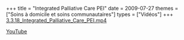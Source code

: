 +++
title = "Integrated Palliative Care PEI"
date = 2009-07-27
themes = ["Soins à domicile et soins communautaires"]
types = ["Vidéos"]
+++
[3.3.18_Integrated_Palliative_Care_PEI.mp4](/files/3.3.18_Integrated_Palliative_Care_PEI.mp4)

[YouTube](https://www.youtube.com/watch?v=O3gO_qYXuQk)
